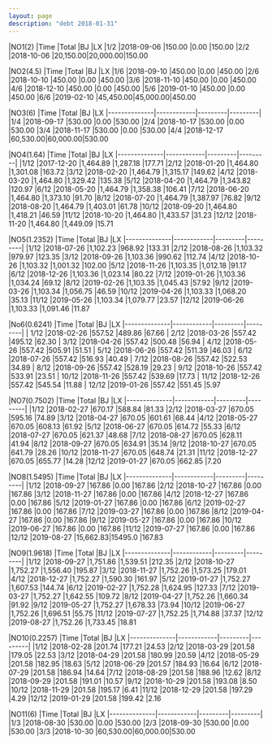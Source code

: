 ```yaml
---
layout: page
description: "debt 2018-01-31"  
---
```



|NO1(2)        |Time	    |Total	  |BJ 		|LX
|1/2 		   |2018-09-06  |150.00   |0.00     |150.00
|2/2 		   |2018-10-06  |20,150.00|20,000.00|150.00

|NO2(4.5)      |Time	    |Total	  |BJ 		|LX
|1/6 		   |2018-09-10  |450.00   |0.00 	|450.00
|2/6 		   |2018-10-10  |450.00   |0.00 	|450.00
|3/6 		   |2018-11-10  |450.00   |0.00 	|450.00
|4/6 		   |2018-12-10  |450.00   |0.00 	|450.00
|5/6 		   |2019-01-10  |450.00   |0.00 	|450.00
|6/6 		   |2019-02-10  |45,450.00|45,000.00|450.00

|NO3(6)   	   |Time	    |Total	  |BJ 		|LX
|--------------|------------|---------|---------|
|1/4  		   |2018-09-17  |530.00   |0.00     |530.00
|2/4  		   |2018-10-17  |530.00   |0.00     |530.00
|3/4  		   |2018-11-17  |530.00   |0.00     |530.00
|4/4  		   |2018-12-17  |60,530.00|60,000.00|530.00

|NO4(1.64)	   |Time	    |Total	  |BJ 		|LX
|--------------|------------|---------|---------|
|1/12   	   |2017-12-20  |1,464.89 |1,287.18 |177.71
|2/12   	   |2018-01-20  |1,464.80 |1,301.08 |163.72
|3/12   	   |2018-02-20  |1,464.79 |1,315.17 |149.62
|4/12   	   |2018-03-20  |1,464.80 |1,329.42 |135.38
|5/12   	   |2018-04-20  |1,464.79 |1,343.82 |120.97
|6/12   	   |2018-05-20  |1,464.79 |1,358.38 |106.41
|7/12   	   |2018-06-20  |1,464.80 |1,373.10 |91.70
|8/12   	   |2018-07-20  |1,464.79 |1,387.97 |76.82
|9/12   	   |2018-08-20  |1,464.79 |1,403.01 |61.78
|10/12  	   |2018-09-20  |1,464.80 |1,418.21 |46.59
|11/12  	   |2018-10-20  |1,464.80 |1,433.57 |31.23
|12/12  	   |2018-11-20  |1,464.80 |1,449.09 |15.71

|NO5(1.2352)   |Time	    |Total	  |BJ 		|LX
|--------------|------------|---------|---------|
|1/12 		   |2018-07-26  |1,102.23 |968.92   |133.31
|2/12 		   |2018-08-26  |1,103.32 |979.97   |123.35
|3/12 		   |2018-09-26  |1,103.36 |990.62   |112.74
|4/12 		   |2018-10-26  |1,103.32 |1,001.32 |102.00
|5/12 		   |2018-11-26  |1,103.35 |1,012.18 |91.17
|6/12 		   |2018-12-26  |1,103.36 |1,023.14 |80.22
|7/12 		   |2019-01-26  |1,103.36 |1,034.24 |69.12
|8/12 		   |2019-02-26  |1,103.35 |1,045.43 |57.92
|9/12 		   |2019-03-26  |1,103.34 |1,056.75 |46.59
|10/12		   |2019-04-26  |1,103.33 |1,068.20 |35.13
|11/12		   |2019-05-26  |1,103.34 |1,079.77 |23.57
|12/12		   |2019-06-26  |1,103.33 |1,091.46 |11.87

|No6(0.6241)   |Time        |Total    |BJ		|LX
|--------------|------------|---------|---------|
| 1/12  	   |2018-02-26  |557.52   |489.86   |67.66
| 2/12  	   |2018-03-26  |557.42   |495.12   |62.30
| 3/12  	   |2018-04-26  |557.42   |500.48   |56.94
| 4/12  	   |2018-05-26  |557.42   |505.91   |51.51
| 5/12  	   |2018-06-26  |557.42   |511.39   |46.03
| 6/12  	   |2018-07-26  |557.42   |516.93   |40.49
| 7/12  	   |2018-08-26  |557.42   |522.53   |34.89
| 8/12  	   |2018-09-26  |557.42   |528.19   |29.23
| 9/12  	   |2018-10-26  |557.42   |533.91   |23.51
| 10/12 	   |2018-11-26  |557.42   |539.69   |17.73
| 11/12 	   |2018-12-26  |557.42   |545.54   |11.88
| 12/12 	   |2019-01-26  |557.42   |551.45   |5.97

|NO7(0.7502)   |Time        |Total    |BJ		|LX
|--------------|------------|---------|---------|
|1/12 		   |2018-02-27	|670.17   |588.84   |81.33
|2/12 		   |2018-03-27	|670.05   |595.16   |74.89
|3/12 		   |2018-04-27	|670.05   |601.61   |68.44
|4/12 		   |2018-05-27	|670.05   |608.13   |61.92
|5/12 		   |2018-06-27	|670.05   |614.72   |55.33
|6/12 		   |2018-07-27	|670.05   |621.37   |48.68
|7/12 		   |2018-08-27	|670.05   |628.11   |41.94
|8/12 		   |2018-09-27	|670.05   |634.91   |35.14
|9/12 		   |2018-10-27	|670.05   |641.79   |28.26
|10/12		   |2018-11-27	|670.05   |648.74   |21.31
|11/12		   |2018-12-27	|670.05   |655.77   |14.28
|12/12		   |2019-01-27	|670.05   |662.85   |7.20

|NO8(1.5495)   |Time        |Total    |BJ		|LX
|--------------|------------|---------|---------|
|1/12  		   |2018-09-27	|167.86   |0.00 	|167.86
|2/12  		   |2018-10-27	|167.86   |0.00 	|167.86
|3/12  		   |2018-11-27	|167.86   |0.00 	|167.86
|4/12  		   |2018-12-27	|167.86   |0.00 	|167.86
|5/12  		   |2019-01-27	|167.86   |0.00 	|167.86
|6/12  		   |2019-02-27	|167.86   |0.00 	|167.86
|7/12  		   |2019-03-27	|167.86   |0.00 	|167.86
|8/12  		   |2019-04-27	|167.86   |0.00 	|167.86
|9/12  		   |2019-05-27	|167.86   |0.00 	|167.86
|10/12 		   |2019-06-27	|167.86   |0.00 	|167.86
|11/12 		   |2019-07-27	|167.86   |0.00 	|167.86
|12/12 		   |2019-08-27	|15,662.83|15495.0  |167.83

|NO9(1.9618)   |Time        |Total    |BJ		|LX
|--------------|------------|---------|---------|
|1/12 		   |2018-09-27  |1,751.86 |1,539.51 |212.35
|2/12 		   |2018-10-27  |1,752.27 |1,556.40 |195.87
|3/12 		   |2018-11-27  |1,752.26 |1,573.25 |179.01
|4/12 		   |2018-12-27  |1,752.27 |1,590.30 |161.97
|5/12 		   |2019-01-27  |1,752.27 |1,607.53 |144.74
|6/12 		   |2019-02-27  |1,752.28 |1,624.95 |127.33
|7/12 		   |2019-03-27  |1,752.27 |1,642.55 |109.72
|8/12 		   |2019-04-27  |1,752.26 |1,660.34 |91.92
|9/12 		   |2019-05-27  |1,752.27 |1,678.33 |73.94
|10/12		   |2019-06-27  |1,752.26 |1,696.51 |55.75
|11/12		   |2019-07-27  |1,752.25 |1,714.88 |37.37
|12/12		   |2019-08-27  |1,752.26 |1,733.45 |18.81

|NO10(0.2257)   |Time	    |Total	  |BJ 		|LX
|--------------|------------|---------|---------|
|1/12 		   |2018-02-28	|201.74   |177.21   |24.53
|2/12 		   |2018-03-29	|201.58   |179.05   |22.53
|3/12 		   |2018-04-29	|201.58   |180.99   |20.59
|4/12 		   |2018-05-29	|201.58   |182.95   |18.63
|5/12 		   |2018-06-29	|201.57   |184.93   |16.64
|6/12 		   |2018-07-29	|201.58   |186.94   |14.64
|7/12 		   |2018-08-29	|201.58   |188.96   |12.62
|8/12 		   |2018-09-29	|201.58   |191.01   |10.57
|9/12 		   |2018-10-29	|201.58   |193.08   |8.50
|10/12		   |2018-11-29	|201.58   |195.17   |6.41
|11/12		   |2018-12-29	|201.58   |197.29   |4.29
|12/12		   |2019-01-29	|201.58   |199.42   |2.16

|NO11(6)   	   |Time	    |Total	  |BJ 		|LX
|--------------|------------|---------|---------|
|1/3           |2018-08-30  |530.00   |0.00     |530.00 
|2/3           |2018-09-30  |530.00   |0.00     |530.00 
|3/3           |2018-10-30  |60,530.00|60,000.00|530.00


